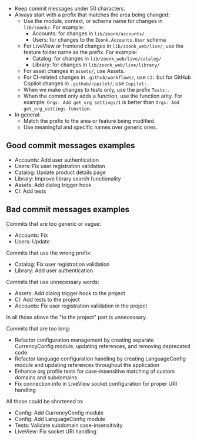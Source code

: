 - Keep commit messages under 50 characters.
- Always start with a prefix that matches the area being changed:
  - Use the module, context, or schema name for changes in `lib/zoonk/`. For example:
    - Accounts: for changes in `lib/zoonk/accounts/`
    - Users: for changes to the `Zoonk.Accounts.User` schema
  - For LiveView or frontend changes in `lib/zoonk_web/live/`, use the feature folder name as the prefix. For example:
    - Catalog: for changes in `lib/zoonk_web/live/catalog/`
    - Library: for changes in `lib/zoonk_web/live/library/`
  - For asset changes in `assets/`, use Assets.
  - For CI-related changes in `.github/workflows/`, use `CI:` but for GitHub Copilot changes in `.github/copilot/`, use `Copilot:`.
  - When we make changes to tests only, use the prefix `Tests:`.
  - When the commit only adds a function, use the function arity. For example: `Orgs: Add get_org_settings/1` is better than `Orgs: Add get_org_settings function`.
- In general:
  - Match the prefix to the area or feature being modified.
  - Use meaningful and specific names over generic ones.

## Good commit messages examples

- Accounts: Add user authentication
- Users: Fix user registration validation
- Catalog: Update product details page
- Library: Improve library search functionality
- Assets: Add dialog trigger hook
- CI: Add tests

## Bad commit messages examples

Commits that are too generic or vague:

- Accounts: Fix
- Users: Update

Commits that use the wrong prefix:

- Catalog: Fix user registration validation
- Library: Add user authentication

Commits that use unnecessary words:

- Assets: Add dialog trigger hook to the project
- CI: Add tests to the project
- Accounts: Fix user registration validation in the project

In all those above the "to the project" part is unnecessary.

Commits that are too long:

- Refactor configuration management by creating separate CurrencyConfig module, updating references, and removing deprecated code.
- Refactor language configuration handling by creating LanguageConfig module and updating references throughout the application
- Enhance org profile tests for case-insensitive matching of custom domains and subdomains
- Fix connection info in LiveView socket configuration for proper URI handling

All those could be shortened to:

- Config: Add CurrencyConfig module
- Config: Add LanguageConfig module
- Tests: Validate subdomain case-insensitivity
- LiveView: Fix socket URI handling
